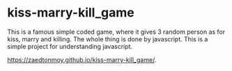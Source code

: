 # kiss-marry-kill_game
This is a famous simple coded game, where it gives 3 random person as for kiss, marry and killing. The whole thing is done by javascript. This is a simple project for understanding javascript. 


https://zaedtonmoy.github.io/kiss-marry-kill_game/.

